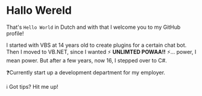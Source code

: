 # Hallo Wereld

That's `Hello World` in Dutch and with that I welcome you to my GitHub profile!

I started with VBS at 14 years old to create plugins for a certain chat bot. Then I moved to VB.NET, since I wanted ⚡ **UNLIMTED POWAA!!** ⚡... power, I mean power. But after a few years, now 16, I stepped over to C#.

❓Currently start up a development department for my employer.

ℹ️ Got tips? Hit me up!
